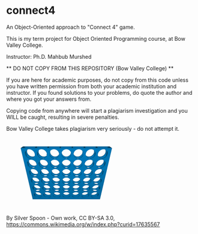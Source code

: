 # connect4
An Object-Oriented approach to "Connect 4" game.


This is my term project for Object Oriented Programming course, at Bow Valley College.

Instructor: Ph.D.  Mahbub Murshed

** DO NOT COPY FROM THIS REPOSITORY (Bow Valley College) **

If you are here for academic purposes, do not copy from this code unless you have written permission from both your academic institution and instructor.
If you found solutions to your problems, do quote the author and where you got your answers from.

Copying code from anywhere will start a plagiarism investigation and you WILL be caught, resulting in severe penalties.

Bow Valley College takes plagiarism very seriously - do not attempt it.

![](https://github.com/theWillPM/connect4/blob/main/img/Connect_Four.gif)

By Silver Spoon - Own work, CC BY-SA 3.0, https://commons.wikimedia.org/w/index.php?curid=17635567
